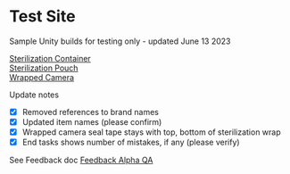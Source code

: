 # Test Site #

Sample Unity builds for testing only - updated June 13 2023

[Sterilization Container](SterilizationContainer)  
[Sterilization Pouch](SterilizationPouch)  
[Wrapped Camera](WrappedCamera)

Update notes

- [x] Removed references to brand names
- [x] Updated item names (please confirm)
- [x] Wrapped camera seal tape stays with top, bottom of sterilization wrap
- [x] End tasks shows number of mistakes, if any (please verify)

See Feedback doc [Feedback Alpha QA](https://docs.google.com/document/d/103jgIo_mXU8qBpzMVvhTUolsdcy8MlrS/edit?usp=sharing&ouid=112502391111689148097&rtpof=true&sd=true)
